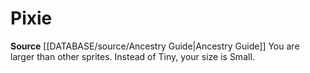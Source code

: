 ﻿---
id: '145'
name: Pixie
rarity: Common
rus_type_level: null
source: '[[DATABASE/source/Ancestry Guide|Ancestry Guide]]'
trait: null
type: Heritage

---
# Pixie

**Source** [[DATABASE/source/Ancestry Guide|Ancestry Guide]] 
You are larger than other sprites. Instead of Tiny, your size is Small.